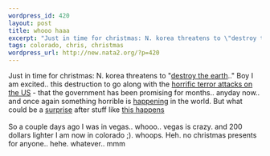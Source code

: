 ```yaml
--- 
wordpress_id: 420
layout: post
title: whooo haaa
excerpt: "Just in time for christmas: N. korea threatens to \"destroy the earth..\" Boy I am excited.. this destruction to go along with the horrific terror attacks on the US - that the government has been promising for months.. anyday now.. and once ag..."
tags: colorado, chris, christmas
wordpress_url: http://new.nata2.org/?p=420
---
```

Just in time for christmas: N. korea threatens to "<a href="http://www.guardian.co.uk/korea/article/0,2763,865094,00.html">destroy the earth</a>.." Boy I am excited.. this destruction to go along with the <a href="http://www.washingtonpost.com/wp-dyn/articles/A31589-2002Dec23.html">horrific terror attacks on the US</a> - that the government has been promising for months.. anyday now.. and once again something horrible is <a href="http://www.portal.telegraph.co.uk/news/main.jhtml?xml=/news/2002/12/15/wperu15.xml&amp;sSheet=/news/2002/12/15/ixworld.html">happening</a> in the world. But what could be a <a href="http://www.latimes.com/templates/misc/printstory.jsp?slug=la-na-advise23dec23&amp;section=/news/nationworld/nation">surprise</a> after stuff like <a href="http://www.sftt.org/dwa/2002/12/18/3.html">this happens</a><br/><br/>So a couple days ago I was in vegas.. whooo.. vegas is crazy. and 200 dollars lighter I am now in colorado ;). whoops. Heh. no christmas presents for anyone.. hehe. whatever.. 
mmm
